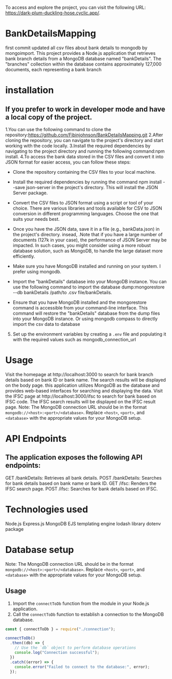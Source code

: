 To access and explore the project, you can visit the following URL: https://dark-plum-duckling-hose.cyclic.app/.
# BankDetailsMapping
first commit updated all csv files about bank details to mongodb by mongoimport.
This project provides a Node.js application that retrieves bank branch details from a MongoDB database named "bankDetails". The "branches" collection within the database contains approximately 127,000 documents, each representing a bank branch

# installation
## If you prefer to work in developer mode and have a local copy of the project.
1.You can use the following command to clone the repository:https://github.com/Fibinjohnson/BankDetailsMapping.git
2.After cloning the repository, you can navigate to the project's directory and start working with the code locally.
3.Install the required dependencies by navigating to the project directory and running the following command:npm install.
4.To access the bank data stored in the CSV files and convert it into JSON format for easier access, you can follow these steps:

 - Clone the repository containing the CSV files to your local machine.
 - Install the required dependencies by running the command npm install --save json-server in the project's directory. This will install the JSON Server package.
-  Convert the CSV files to JSON format using a script or tool of your choice. There are various libraries and tools available for CSV to JSON conversion in different 
   programming languages. Choose the one that suits your needs best.
-  Once you have the JSON data, save it in a file (e.g., bankData.json) in the project's directory.
insead,
.Note that if you have a large number of documents (127k in your case), the performance of JSON Server may be impacted. In such cases, you might consider using a more robust database solution, such as MongoDB, to handle the large dataset more efficiently.
- Make sure you have MongoDB installed and running on your system. I prefer using mongodb.

- Import the "bankDetails" database into your MongoDB instance. You can use the following command to import the database dump:mongorestore --db bankDetails /path/to .csv 
  file/bankDetails.
- Ensure that you have MongoDB installed and the mongorestore command is accessible from your command-line interface. This command will restore the "bankDetails" database 
  from the dump files into your MongoDB instance.
  Or using mongodb compass to directly import the csv data to database
5. Set up the environment variables by creating a `.env` file and populating it with the required values such as mongodb_connection_url

# Usage
Visit the homepage at http://localhost:3000 to search for bank branch details based on bank ID or bank name.
The search results will be displayed on the body page.
 this application utilizes MongoDB as the database and provides web-based interfaces for searching and displaying the data.
Visit the IFSC page at http://localhost:3000/ifsc to search for bank  based on IFSC code.
The IFSC search results will be displayed on the IFSC result page.
Note: The MongoDB connection URL should be in the format `mongodb://<host>:<port>/<database>`. Replace `<host>`, `<port>`, and `<database>` with the appropriate values for your MongoDB setup.


  
# API Endpoints
## The application exposes the following API endpoints:

GET /bankDetails: Retrieves all bank details.
POST /bankDetails: Searches for bank details based on bank name or bank ID.
GET /ifsc: Renders the IFSC search page.
POST /ifsc: Searches for bank details based on IFSC.



# Technologies used
Node.js
Express.js
MongoDB
EJS templating engine
lodash library
dotenv package

# Database setup
Note: The MongoDB connection URL should be in the format `mongodb://<host>:<port>/<database>`. Replace `<host>`, `<port>`, and `<database>` with the appropriate values for your MongoDB setup.

## Usage

1. Import the `connectToDb` function from the module in your Node.js application.
2. Call the `connectToDb` function to establish a connection to the MongoDB database.

```javascript
const { connectToDb } = require("./connection");

connectToDb()
  .then((db) => {
    // Use the `db` object to perform database operations
    console.log("Connection successful");
  })
  .catch((error) => {
    console.error("Failed to connect to the database:", error);
  });



